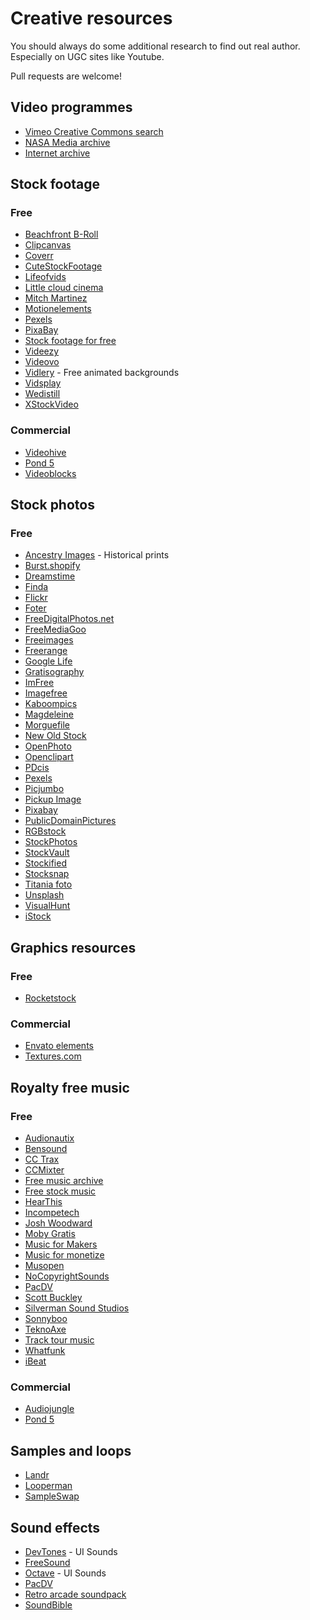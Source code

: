 Creative resources
==================

You should always do some additional research to find out real author.
Especially on UGC sites like Youtube.

Pull requests are welcome!

Video programmes
----------------

 - [Vimeo Creative Commons search](https://vimeo.com/creativecommons)
 - [NASA Media archive](https://www.dvidshub.net/unit/NASA#.UZJ3T5VKuvI)
 - [Internet archive](https://archive.org/details/movies)

Stock footage
-------------

### Free

 - [Beachfront B-Roll](http://www.beachfrontbroll.com/)
 - [Clipcanvas](http://www.clipcanvas.com/free-footage/)
 - [Coverr](http://www.coverr.co/)
 - [CuteStockFootage](https://www.cutestockfootage.com/)
 - [Lifeofvids](http://www.lifeofvids.com/)
 - [Little cloud cinema](http://www.littlecloudcinema.com/footage.html)
 - [Mitch Martinez](http://mitchmartinez.com/free-4k-red-epic-stock-footage/ )
 - [Motionelements](http://www.motionelements.com/free/stock-footage)
 - [Pexels](https://videos.pexels.com)
 - [PixaBay](https://pixabay.com)
 - [Stock footage for free](http://www.stockfootageforfree.com/)
 - [Videezy](https://www.videezy.com/browse)
 - [Videovo](https://www.videvo.net)
 - [Vidlery](http://vidlery.com/) - Free animated backgrounds
 - [Vidsplay](http://www.vidsplay.com/)
 - [Wedistill](http://www.wedistill.io/)
 - [XStockVideo](http://www.xstockvideo.com/)

### Commercial

 - [Videohive](https://videohive.net)
 - [Pond 5](https://pond5.com)
 - [Videoblocks](https://videoblocks.com)


Stock photos
------------

### Free

 - [Ancestry Images](http://www.ancestryimages.com/) - Historical prints
 - [Burst.shopify](https://burst.shopify.com/)
 - [Dreamstime](https://www.dreamstime.com/)
 - [Finda](http://finda.photo/)
 - [Flickr](https://www.flickr.com/creativecommons/)
 - [Foter](http://foter.com/)
 - [FreeDigitalPhotos.net](http://www.freedigitalphotos.net/)
 - [FreeMediaGoo](http://www.freemediagoo.com/)
 - [Freeimages](http://www.freeimages.com/)
 - [Freerange](https://freerangestock.com/)
 - [Google Life](http://images.google.com/hosted/life)
 - [Gratisography](https://www.gratisography.com/)
 - [ImFree](http://imcreator.com/free)
 - [Imagefree](https://www.imagefree.com/)
 - [Kaboompics](https://kaboompics.com/)
 - [Magdeleine](https://magdeleine.co/browse/)
 - [Morguefile](https://morguefile.com/search/morguefile/1/pop)
 - [New Old Stock](http://nos.twnsnd.co/)
 - [OpenPhoto](https://openphoto.net/)
 - [Openclipart](https://openclipart.org/)
 - [PDcis](http://pdpics.com/)
 - [Pexels](https://pexels.com)
 - [Picjumbo](https://picjumbo.com/)
 - [Pickup Image](http://pickupimage.com/)
 - [Pixabay](https://pixabay.com)
 - [PublicDomainPictures](http://www.publicdomainpictures.net/)
 - [RGBstock](http://www.rgbstock.com/)
 - [StockPhotos](https://stockphotos.io/)
 - [StockVault](http://www.stockvault.net/)
 - [Stockified](https://www.stockified.com/)
 - [Stocksnap](https://stocksnap.io/)
 - [Titania foto](https://www.titania-foto.com/)
 - [Unsplash](https://unsplash.com/)
 - [VisualHunt](https://visualhunt.com/)
 - [iStock](http://www.istockphoto.com/)


Graphics resources
------------------

### Free

 - [Rocketstock](https://www.rocketstock.com)

### Commercial

 - [Envato elements](https://elements.envato.com)
 - [Textures.com](https://openclipart.org/)

Royalty free music
-------------------

### Free

 - [Audionautix](http://audionautix.com/)
 - [Bensound](https://www.bensound.com/)
 - [CC Trax](https://cctrax.com/)
 - [CCMixter](http://dig.ccmixter.org/free)
 - [Free music archive](http://freemusicarchive.org/)
 - [Free stock music](https://www.freestockmusic.com/)
 - [HearThis](https://hearthis.at/creative-commons/)
 - [Incompetech](http://incompetech.com/music/)
 - [Josh Woodward](https://www.joshwoodward.com/)
 - [Moby Gratis](http://www.mobygratis.com)
 - [Music for Makers](https://musicformakers.com/)
 - [Music for monetize](https://www.youtube.com/user/MusicForMonetize/videos)
 - [Musopen](https://musopen.org/)
 - [NoCopyrightSounds](http://nocopyrightsounds.co.uk/)
 - [PacDV](http://www.pacdv.com/sounds/free-music.html)
 - [Scott Buckley](http://www.scottbuckley.com.au/library/)
 - [Silverman Sound Studios](https://www.silvermansound.com/free-music)
 - [Sonnyboo](http://sonnyboo.com/music/music.htm)
 - [TeknoAxe](http://teknoaxe.com/Home.php)
 - [Track tour music](http://tracktourmusic.com/)
 - [Whatfunk]( http://www.whatfunk.com/)
 - [iBeat](http://audio.ibeat.org/?ccm=/media/tags/alternative)

### Commercial

 - [Audiojungle](https://audiojungle.net)
 - [Pond 5](https://pond5.com)

Samples and loops
-----------------

 - [Landr](https://samples.landr.com/)
 - [Looperman](https://www.looperman.com/loops)
 - [SampleSwap](http://sampleswap.org/)

Sound effects
-------------

 - [DevTones](http://rcptones.com/dev_tones/) - UI Sounds
 - [FreeSound](http://freesound.org/browse/)
 - [Octave](http://raisedbeaches.com/octave/) - UI Sounds
 - [PacDV](http://www.pacdv.com/sounds/index.html)
 - [Retro arcade soundpack](http://www.themotionmonkey.co.uk/free-resources/retro-arcade-sounds/)
 - [SoundBible](http://soundbible.com/)


